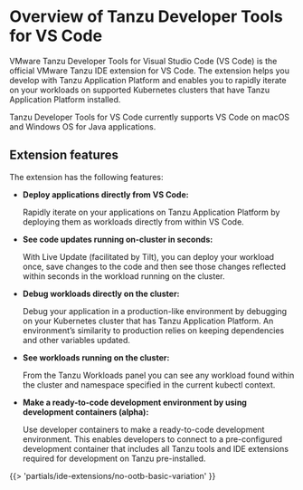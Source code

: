 # Overview of Tanzu Developer Tools for VS Code

VMware Tanzu Developer Tools for Visual Studio Code (VS Code) is the official VMware Tanzu IDE
extension for VS Code. The extension helps you develop with Tanzu Application Platform and enables
you to rapidly iterate on your workloads on supported Kubernetes clusters that have Tanzu
Application Platform installed.

Tanzu Developer Tools for VS Code currently supports VS Code on macOS and Windows OS for Java
applications.

## <a id="extension-features"></a> Extension features

The extension has the following features:

- **Deploy applications directly from VS Code:**

  Rapidly iterate on your applications on Tanzu Application Platform by deploying them as workloads
  directly from within VS Code.

- **See code updates running on-cluster in seconds:**

  With Live Update (facilitated by Tilt), you can deploy your workload once, save changes to the code
  and then see those changes reflected within seconds in the workload running on the cluster.

- **Debug workloads directly on the cluster:**

  Debug your application in a production-like environment by debugging on your Kubernetes cluster
  that has Tanzu Application Platform.
  An environment’s similarity to production relies on keeping dependencies and other variables updated.

- **See workloads running on the cluster:**

  From the Tanzu Workloads panel you can see any workload found within the cluster and namespace
  specified in the current kubectl context.

- **Make a ready-to-code development environment by using development containers (alpha):**

  Use developer containers to make a ready-to-code development environment.
  This enables developers to connect to a pre-configured development container that includes all
  Tanzu tools and IDE extensions required for development on Tanzu pre-installed.

{{> 'partials/ide-extensions/no-ootb-basic-variation' }}